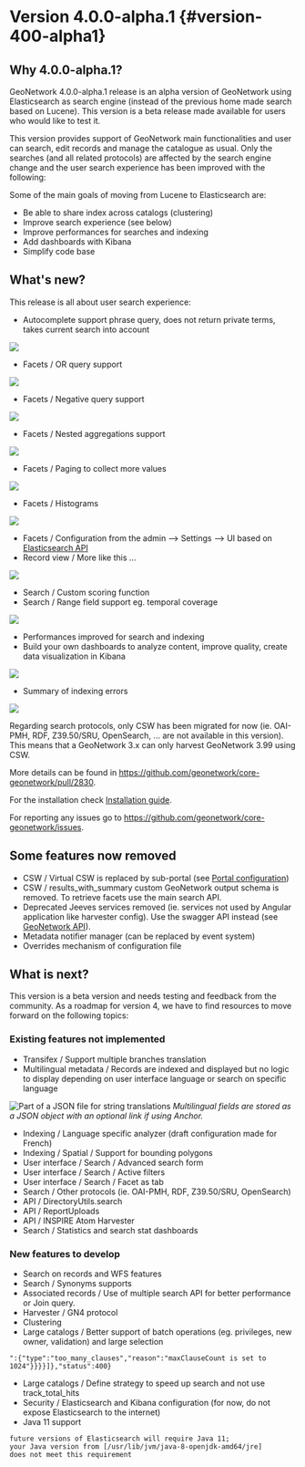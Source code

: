 # Version 4.0.0-alpha.1 {#version-400-alpha1}

## Why 4.0.0-alpha.1?

GeoNetwork 4.0.0-alpha.1 release is an alpha version of GeoNetwork using Elasticsearch as search engine (instead of the previous home made search based on Lucene). This version is a beta release made available for users who would like to test it.

This version provides support of GeoNetwork main functionalities and user can search, edit records and manage the catalogue as usual. Only the searches (and all related protocols) are affected by the search engine change and the user search experience has been improved with the following:

Some of the main goals of moving from Lucene to Elasticsearch are:

-   Be able to share index across catalogs (clustering)
-   Improve search experience (see below)
-   Improve performances for searches and indexing
-   Add dashboards with Kibana
-   Simplify code base

## What's new?

This release is all about user search experience:

-   Autocomplete support phrase query, does not return private terms, takes current search into account

![](img/3990-es-suggest-phrase.png)

-   Facets / OR query support

![](img/3990-es-facet-or.png)

-   Facets / Negative query support

![](img/3990-es-facet-negative.png)

-   Facets / Nested aggregations support

![](img/3990-es-facet-nested.png)

-   Facets / Paging to collect more values

![](img/3990-es-facet-more.png)

-   Facets / Histograms

![](img/3990-es-facet-histogram.png)

-   Facets / Configuration from the admin --> Settings --> UI based on [Elasticsearch API](https://www.elastic.co/guide/en/elasticsearch/reference/current/search-aggregations.html)
-   Record view / More like this \...

![](img/3990-es-morelikethis.png)

-   Search / Custom scoring function
-   Search / Range field support eg. temporal coverage

![](img/3990-es-search-range.png)

-   Performances improved for search and indexing
-   Build your own dashboards to analyze content, improve quality, create data visualization in Kibana

![](img/3990-kb-dq.png)

-   Summary of indexing errors

![](img/3990-es-indexing-errors.png)

Regarding search protocols, only CSW has been migrated for now (ie. OAI-PMH, RDF, Z39.50/SRU, OpenSearch, \... are not available in this version). This means that a GeoNetwork 3.x can only harvest GeoNetwork 3.99 using CSW.

More details can be found in <https://github.com/geonetwork/core-geonetwork/pull/2830>.

For the installation check [Installation guide](../../install-guide/index.md).

For reporting any issues go to <https://github.com/geonetwork/core-geonetwork/issues>.

## Some features now removed

-   CSW / Virtual CSW is replaced by sub-portal (see [Portal configuration](../../administrator-guide/configuring-the-catalog/portal-configuration.md))
-   CSW / results_with_summary custom GeoNetwork output schema is removed. To retrieve facets use the main search API.
-   Deprecated Jeeves services removed (ie. services not used by Angular application like harvester config). Use the swagger API instead (see [GeoNetwork API](../../api/the-geonetwork-api.md)).
-   Metadata notifier manager (can be replaced by event system)
-   Overrides mechanism of configuration file

## What is next?

This version is a beta version and needs testing and feedback from the community. As a roadmap for version 4, we have to find resources to move forward on the following topics:

### Existing features not implemented

-   Transifex / Support multiple branches translation
-   Multilingual metadata / Records are indexed and displayed but no logic to display depending on user interface language or search on specific language

![Part of a JSON file for string translations](img/3990-es-index-multilingual.png)
*Multilingual fields are stored as a JSON object with an optional link if using Anchor.*

-   Indexing / Language specific analyzer (draft configuration made for French)
-   Indexing / Spatial / Support for bounding polygons
-   User interface / Search / Advanced search form
-   User interface / Search / Active filters
-   User interface / Search / Facet as tab
-   Search / Other protocols (ie. OAI-PMH, RDF, Z39.50/SRU, OpenSearch)
-   API / DirectoryUtils.search
-   API / ReportUploads
-   API / INSPIRE Atom Harvester
-   Search / Statistics and search stat dashboards

### New features to develop

-   Search on records and WFS features
-   Search / Synonyms supports
-   Associated records / Use of multiple search API for better performance or Join query.
-   Harvester / GN4 protocol
-   Clustering
-   Large catalogs / Better support of batch operations (eg. privileges, new owner, validation) and large selection

``` 
":{"type":"too_many_clauses","reason":"maxClauseCount is set to 1024"}}}}]},"status":400}
```

-   Large catalogs / Define strategy to speed up search and not use track_total_hits
-   Security / Elasticsearch and Kibana configuration (for now, do not expose Elasticsearch to the internet)
-   Java 11 support

``` 
future versions of Elasticsearch will require Java 11;
your Java version from [/usr/lib/jvm/java-8-openjdk-amd64/jre]
does not meet this requirement
```
